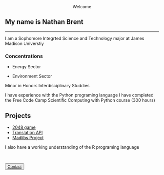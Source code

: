<center> Welcome </center>

## My name is Nathan Brent 
---
I am a Sophomore Integrted Science and Technology major at James Madison Universtiy

### Concentrations

 - Energy Sector

 - Environment Sector

Minor in Honors Interdisciplinary Studdies

I have experience with the Python programing language
I have completed the Free Code Camp Scientific Computing with Python course (300 hours)

## Projects

 - [2048 game](https://github.com/brentnm/2048_phthon)
 - [Translation API](https://github.com/brentnm/Tranlation-API)
 - [Madlibs Project](https://github.com/brentnm/Madlib-Project)

I also have a working understanding of the R programing language

<p>&nbsp;</p>

<button type="button" name="button" class="btn-blue">[Contact](https://brentnm.github.io/)</button>
